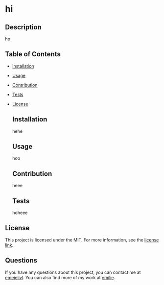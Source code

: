 
  # hi
  
  ## Description
  ho

  ## Table of Contents
- [installation](#Installation)
- [Usage](#Usage)
- [Contribution](#Contribution)
- [Tests](#Tests)
- [License](#License)
  
  ## Installation
  hehe
  
  ## Usage
  hoo
  
  ## Contribution
  heee
  
  ## Tests
  hoheee
  
 ## License

This project is licensed under the MIT. For more information, see the [license link](https://opensource.org/licenses/MIT).
  
  ## Questions
  If you have any questions about this project, you can contact me at [emeielivl](mailto:emeielivl).
  You can also find more of my work at [emilie](https://github.com/emilie).
  